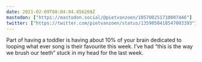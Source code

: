 ```yaml
---
date: 2021-02-09T08:04:04.856208Z
mastodon: ["https://mastodon.social/@pietvanzoen/105700251710007446"]
twitter: ["https://twitter.com/pietvanzoen/status/1359050418547003393"]
---
```

Part of having a toddler is having about 10% of your brain dedicated to looping what ever song is their favourite this week. I’ve had “this is the way we brush our teeth” stuck in my head for the last week. 
